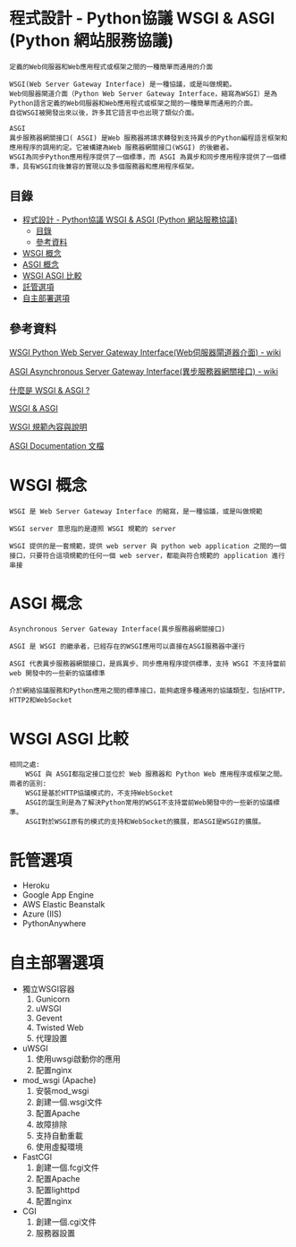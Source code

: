 # 程式設計 - Python協議 WSGI & ASGI (Python 網站服務協議)

```
定義的Web伺服器和Web應用程式或框架之間的一種簡單而通用的介面

WSGI(Web Server Gateway Interface) 是一種協議，或是叫做規範。
Web伺服器閘道介面（Python Web Server Gateway Interface，縮寫為WSGI）是為Python語言定義的Web伺服器和Web應用程式或框架之間的一種簡單而通用的介面。
自從WSGI被開發出來以後，許多其它語言中也出現了類似介面。

ASGI
異步服務器網關接口( ASGI) 是Web 服務器將請求轉發到支持異步的Python編程語言框架和應用程序的調用約定。它被構建為Web 服務器網關接口(WSGI) 的後繼者。
WSGI為同步Python應用程序提供了一個標準，而 ASGI 為異步和同步應用程序提供了一個標準，具有WSGI向後兼容的實現以及多個服務器和應用程序框架。
```

## 目錄

- [程式設計 - Python協議 WSGI \& ASGI (Python 網站服務協議)](#程式設計---python協議-wsgi--asgi-python-網站服務協議)
	- [目錄](#目錄)
	- [參考資料](#參考資料)
- [WSGI 概念](#wsgi-概念)
- [ASGI 概念](#asgi-概念)
- [WSGI ASGI 比較](#wsgi-asgi-比較)
- [託管選項](#託管選項)
- [自主部署選項](#自主部署選項)

## 參考資料

[WSGI Python Web Server Gateway Interface(Web伺服器閘道器介面) - wiki](https://zh.wikipedia.org/zh-tw/Web%E6%9C%8D%E5%8A%A1%E5%99%A8%E7%BD%91%E5%85%B3%E6%8E%A5%E5%8F%A3)

[ASGI Asynchronous Server Gateway Interface(異步服務器網關接口) - wiki](https://en.wikipedia.org/wiki/Asynchronous_Server_Gateway_Interface)

[什麼是 WSGI & ASGI ?](https://medium.com/@eric248655665/%E4%BB%80%E9%BA%BC%E6%98%AF-wsgi-%E7%82%BA%E4%BB%80%E9%BA%BC%E8%A6%81%E7%94%A8-wsgi-f0d5f3001652)

[WSGI & ASGI](https://quietbo.com/2022/05/08/wsgi-asgi/)

[WSGI 規範內容與說明](https://wsgi.readthedocs.io/en/latest/index.html)

[ASGI Documentation 文檔](https://asgi.readthedocs.io/en/latest/)

# WSGI 概念

```
WSGI 是 Web Server Gateway Interface 的縮寫，是一種協議，或是叫做規範

WSGI server 意思指的是遵照 WSGI 規範的 server

WSGI 提供的是一套規範，提供 web server 與 python web application 之間的一個接口，只要符合這項規範的任何一個 web server，都能與符合規範的 application 進行串接
```

# ASGI 概念

```
Asynchronous Server Gateway Interface(異步服務器網關接口)

ASGI 是 WSGI 的繼承者，已經存在的WSGI應用可以直接在ASGI服務器中運行

ASGI 代表異步服務器網關接口，是爲異步、同步應用程序提供標準，支持 WSGI 不支持當前 web 開發中的一些新的協議標準

介於網絡協議服務和Python應用之間的標準接口，能夠處理多種通用的協議類型，包括HTTP，HTTP2和WebSocket
```

# WSGI ASGI 比較

```
相同之處:
	WSGI 與 ASGI都指定接口並位於 Web 服務器和 Python Web 應用程序或框架之間。
兩者的區別:
	WSGI是基於HTTP協議模式的，不支持WebSocket
	ASGI的誕生則是為了解決Python常用的WSGI不支持當前Web開發中的一些新的協議標準。
	ASGI對於WSGI原有的模式的支持和WebSocket的擴展，即ASGI是WSGI的擴展。
```

# 託管選項

* Heroku
* Google App Engine
* AWS Elastic Beanstalk
* Azure (IIS)
* PythonAnywhere

# 自主部署選項

* 獨立WSGI容器
    1. Gunicorn
    2. uWSGI
    3. Gevent
    4. Twisted Web
    5. 代理設置
* uWSGI
	1. 使用uwsgi啟動你的應用
	2. 配置nginx
* mod_wsgi (Apache)
	1. 安裝mod_wsgi
	2. 創建一個.wsgi文件
	3. 配置Apache
	4. 故障排除
	5. 支持自動重載
	6. 使用虛擬環境
* FastCGI
	1. 創建一個.fcgi文件
	2. 配置Apache
	3. 配置lighttpd
	4. 配置nginx
* CGI
	1. 創建一個.cgi文件
	2. 服務器設置
